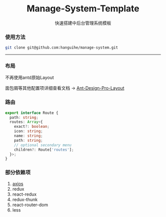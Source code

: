 <h1 align="center">Manage-System-Template</h1>

<p align="center">快速搭建中后台管理系统模板</p>

### 使用方法

```bash
git clone git@github.com:hanguihe/manage-system.git
```

---

### 布局

不再使用antd原始Layout

面包屑等其他配置项详细查看文档 -> [Ant-Design-Pro-Layout](https://github.com/ant-design/ant-design-pro-layout/blob/master/README.md)


### 路由

```typescript
export interface Route {
  path: string;
  routes: Array<{
    exact?: boolean;
    icon: string;
    name: string;
    path: string;
    // optional secondary menu
    children?: Route['routes'];
  }>;
}
```

### 部分依赖项

1. [axios](https://www.kancloud.cn/yunye/axios/234845)
2. redux
3. react-redux
4. redux-thunk
5. react-router-dom
6. less




